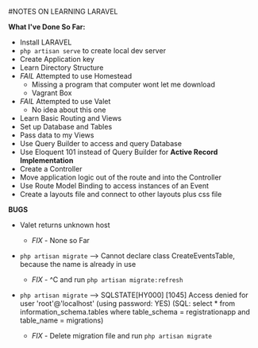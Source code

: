 #NOTES ON LEARNING LARAVEL

**What I've Done So Far:**
  - Install LARAVEL
  - `php artisan serve` to create local dev server
  - Create Application key
  - Learn Directory Structure
  - *FAIL* Attempted to use Homestead
    - Missing a program that computer wont let me download
    - Vagrant Box
  - *FAIL* Attempted to use Valet
    - No idea about this one
  - Learn Basic Routing and Views
  - Set up Database and Tables
  - Pass data to my Views
  - Use Query Builder to access and query Database
  - Use Eloquent 101 instead of Query Builder for **Active Record Implementation**
  - Create a Controller
  - Move application logic out of the route and into the Controller
  - Use Route Model Binding to access instances of an Event
  - Create a layouts file and connect to other layouts plus css file


**BUGS**

  - Valet returns unknown host
    - *FIX* - None so Far

  - `php artisan migrate` --> Cannot declare class CreateEventsTable, because the name is already in use
    - *FIX* - ^C and run `php artisan migrate:refresh`

  - `php artisan migrate` --> SQLSTATE[HY000] [1045] Access denied for user 'root'@'localhost' (using password: YES) (SQL: select * from information_schema.tables where table_schema = registrationapp and table_name = migrations)
    - *FIX* - Delete migration file and run `php artisan migrate`
